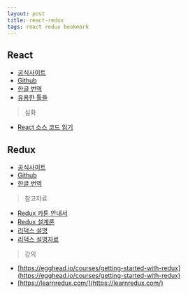 ```yaml
---
layout: post
title: react-redux
tags: react redux bookmark
---
```

## React

- [공식사이트](https://facebook.github.io/react)
- [Github](https://github.com/facebook/react)
- [한글 번역](https://github.com/facebook/react/blob/master/docs/docs/)
- [유용한 툴들](https://github.com/facebook/react/wiki/Complementary-Tools)

>심화

- [React 소스 코드 읽기](http://blog.sapzil.org/2016/03/09/react-internals-modules/)

## Redux


- [공식사이트](http://redux.js.org/)
- [Github](https://github.com/reactjs/redux)
- [한글 번역](http://dobbit.github.io/redux/)

>참고자료

- [Redux 카툰 안내서](http://bestalign.github.io/2015/10/26/cartoon-intro-to-redux/)
- [Redux 설계론](http://huns.me/development/1953)
- [리덕스 설명](http://www.slideshare.net/youngmoon925/reduced-by-redux-58865573?ref=http://blog.hckrmn.net/?s=redux)
- [리덕스 설명자료](http://www.slideshare.net/dalinaum/redux-55650128?qid=bf9e7313-bccc-4d0c-8202-0552d598e072&v=&b=&from_search=2)

>강의

- [https://egghead.io/courses/getting-started-with-redux](https://egghead.io/courses/getting-started-with-redux)
- [https://learnredux.com/](https://learnredux.com/)
